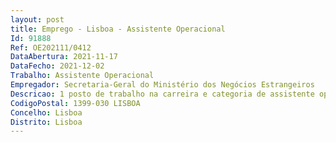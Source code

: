 ```yaml
--- 
layout: post
title: Emprego - Lisboa - Assistente Operacional
Id: 91888
Ref: OE202111/0412
DataAbertura: 2021-11-17
DataFecho: 2021-12-02
Trabalho: Assistente Operacional
Empregador: Secretaria-Geral do Ministério dos Negócios Estrangeiros
Descricao: 1 posto de trabalho na carreira e categoria de assistente operacional. Atividade a cumprir   Atendimento de chamadas e seu reencaminhamento   Apoio ao cerimonial na realização de contactos com Embaixadas em Lisboa eentidades nacionais, durante a organização do 10 de junho ou a preparação devisitas de MNE, PM ou PR estrangeiros   Atualização do diretório interno do SP   Organização de listas de contactos e pontos focais nos serviços internos ou deoutros Ministérios   Realização de contactos com as nossas Embaixadas, Missões e Consulados.
CodigoPostal: 1399-030 LISBOA
Concelho: Lisboa
Distrito: Lisboa
--- 
```

